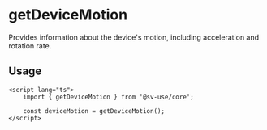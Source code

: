 # getDeviceMotion

Provides information about the device's motion, including acceleration and
rotation rate.

## Usage

```svelte
<script lang="ts">
	import { getDeviceMotion } from '@sv-use/core';

	const deviceMotion = getDeviceMotion();
</script>
```
